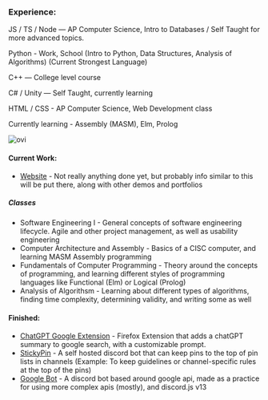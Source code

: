 
### Experience:
JS / TS / Node — AP Computer Science, Intro to Databases / Self Taught for more advanced topics.

Python - Work, School (Intro to Python, Data Structures, Analysis of Algorithms) (Current Strongest Language)

C++ — College level course

C# / Unity — Self Taught, currently learning

HTML / CSS - AP Computer Science, Web Development class

Currently learning - Assembly (MASM), Elm, Prolog

<img src="https://github-readme-stats.vercel.app/api/top-langs?username=arc25275&show_icons=true&locale=en&layout=compact&theme=chartreuse-dark&size_weight=0.5&count_weight=0.5" alt="ovi" />

#### Current Work:
* [Website](https://arc25275.dev) - Not really anything done yet, but probably info similar to this will be put there, along with other demos and portfolios
##### Classes 
* Software Engineering I - General concepts of software engineering lifecycle. Agile and other project management, as well as usability engineering
* Computer Architecture and Assembly - Basics of a CISC computer, and learning MASM Assembly programming
* Fundamentals of Computer Programming - Theory around the concepts of programming, and learning different styles of programming languages like Functional (Elm) or Logical (Prolog)
* Analysis of Algorithsm - Learning about different types of algorithms, finding time complexity, determining validity, and writing some as well


#### Finished: 
* [ChatGPT Google Extension](https://github.com/arc25275/chatGPT-google) - Firefox Extension that adds a chatGPT summary to google search, with a customizable prompt.
* [StickyPin](https://github.com/arc25275/stickypin) - A self hosted discord bot that can keep pins to the top of pin lists in channels (Example: To keep guidelines or channel-specific rules at the top of the pins)
* [Google Bot](https://github.com/arc25275/google-bot) - A discord bot based around google api, made as a practice for using more complex apis (mostly), and discord.js v13


